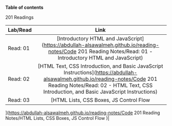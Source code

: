 
**Table of contents** 

201 Readings 

| Lab/Read        | Link       |
| ------------- |:-------------:|
| Read: 01      | [Introductory HTML and JavaScript](https://abdullah-alsawalmeh.github.io/reading-notes/Code 201 Reading Notes/Read: 01 - Introductory HTML and JavaScript)| 
| Read: 02      | [HTML Text, CSS Introduction, and Basic JavaScript Instructions](https://abdullah-alsawalmeh.github.io/reading-notes/Code 201 Reading Notes/Read: 02 - HTML Text, CSS Introduction, and Basic JavaScript Instructions)| 
| Read: 03      | [HTML Lists, CSS Boxes, JS Control Flow
](https://abdullah-alsawalmeh.github.io/reading-notes/Code 201 Reading Notes/HTML Lists, CSS Boxes, JS Control Flow
)| 

